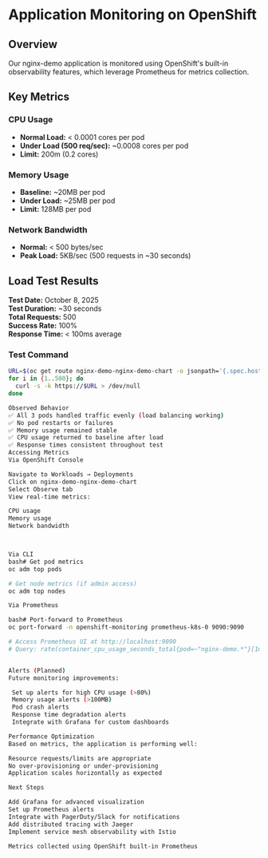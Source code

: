 # Application Monitoring on OpenShift

## Overview

Our nginx-demo application is monitored using OpenShift's built-in observability features, which leverage Prometheus for metrics collection.

## Key Metrics

### CPU Usage
- **Normal Load:** < 0.0001 cores per pod
- **Under Load (500 req/sec):** ~0.0008 cores per pod
- **Limit:** 200m (0.2 cores)

### Memory Usage
- **Baseline:** ~20MB per pod
- **Under Load:** ~25MB per pod
- **Limit:** 128MB per pod

### Network Bandwidth
- **Normal:** < 500 bytes/sec
- **Peak Load:** 5KB/sec (500 requests in ~30 seconds)

## Load Test Results

**Test Date:** October 8, 2025  
**Test Duration:** ~30 seconds  
**Total Requests:** 500  
**Success Rate:** 100%  
**Response Time:** < 100ms average

### Test Command
```bash
URL=$(oc get route nginx-demo-nginx-demo-chart -o jsonpath='{.spec.host}')
for i in {1..500}; do
  curl -s -k https://$URL > /dev/null
done

Observed Behavior
✅ All 3 pods handled traffic evenly (load balancing working)
✅ No pod restarts or failures
✅ Memory usage remained stable
✅ CPU usage returned to baseline after load
✅ Response times consistent throughout test
Accessing Metrics
Via OpenShift Console

Navigate to Workloads → Deployments
Click on nginx-demo-nginx-demo-chart
Select Observe tab
View real-time metrics:

CPU usage
Memory usage
Network bandwidth



Via CLI
bash# Get pod metrics
oc adm top pods

# Get node metrics (if admin access)
oc adm top nodes

Via Prometheus 

bash# Port-forward to Prometheus
oc port-forward -n openshift-monitoring prometheus-k8s-0 9090:9090

# Access Prometheus UI at http://localhost:9090
# Query: rate(container_cpu_usage_seconds_total{pod=~"nginx-demo.*"}[1m]


Alerts (Planned)
Future monitoring improvements:

 Set up alerts for high CPU usage (>80%)
 Memory usage alerts (>100MB)
 Pod crash alerts
 Response time degradation alerts
 Integrate with Grafana for custom dashboards

Performance Optimization
Based on metrics, the application is performing well:

Resource requests/limits are appropriate
No over-provisioning or under-provisioning
Application scales horizontally as expected

Next Steps

Add Grafana for advanced visualization
Set up Prometheus alerts
Integrate with PagerDuty/Slack for notifications
Add distributed tracing with Jaeger
Implement service mesh observability with Istio

Metrics collected using OpenShift built-in Prometheus
